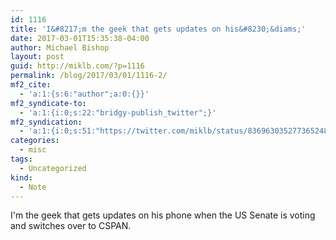 ```yaml
---
id: 1116
title: 'I&#8217;m the geek that gets updates on his&#8230;&diams;'
date: 2017-03-01T15:35:38-04:00
author: Michael Bishop
layout: post
guid: http://miklb.com/?p=1116
permalink: /blog/2017/03/01/1116-2/
mf2_cite:
  - 'a:1:{s:6:"author";a:0:{}}'
mf2_syndicate-to:
  - 'a:1:{i:0;s:22:"bridgy-publish_twitter";}'
mf2_syndication:
  - 'a:1:{i:0;s:51:"https://twitter.com/miklb/status/836963035277365248";}'
categories:
  - misc
tags:
  - Uncategorized
kind:
  - Note
---
```

I'm the geek that gets updates on his phone when the US Senate is voting and switches over to CSPAN.
